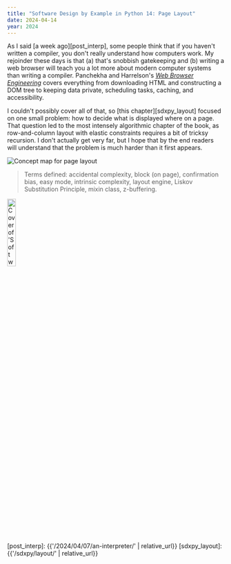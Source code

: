 ```yaml
---
title: "Software Design by Example in Python 14: Page Layout"
date: 2024-04-14
year: 2024
---
```


As I said [a week ago][post_interp],
some people think that if you haven't written a compiler,
you don't really understand how computers work.
My rejoinder these days is that
(a) that's snobbish gatekeeping and
(b) writing a web browser will teach you a lot more about modern computer systems
than writing a compiler.
Panchekha and Harrelson's [*Web Browser Engineering*][browser]
covers everything from downloading HTML and constructing a DOM tree
to keeping data private,
scheduling tasks,
caching,
and accessibility.

I couldn't possibly cover all of that,
so [this chapter][sdxpy_layout] focused on one small problem:
how to decide what is displayed where on a page.
That question led to the most intensely algorithmic chapter of the book,
as row-and-column layout with elastic constraints
requires a bit of tricksy recursion.
I don't actually get very far,
but I hope that by the end readers will understand
that the problem is much harder than it first appears.

<img class="centered" src="{{'/sdxpy/layout/concept_map.svg' | relative_url}}" alt="Concept map for page layout"/>

> Terms defined: accidental complexity, block (on page), confirmation bias, easy mode, intrinsic complexity, layout engine, Liskov Substitution Principle, mixin class, z-buffering.

<a href="https://www.routledge.com/Software-Design-by-Example-A-Tool-Based-Introduction-with-Python/Wilson/p/book/9781032725215"><img src="{{'/sdxpy/sdxpy-cover.png' | relative_url}}" alt="Cover of 'Software Design by Example'" width="20%" class="centered">
</a>

[browser]: http://browser.engineering/
[post_interp]: {{'/2024/04/07/an-interpreter/' | relative_url}}
[sdxpy_layout]: {{'/sdxpy/layout/' | relative_url}}
